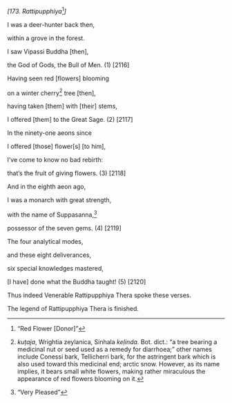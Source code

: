 *\[173. Rattipupphiya*[^1]*\]*

I was a deer-hunter back then,

within a grove in the forest.

I saw Vipassi Buddha \[then\],

the God of Gods, the Bull of Men. (1) \[2116\]

Having seen red \[flowers\] blooming

on a winter cherry[^2] tree \[then\],

having taken \[them\] with \[their\] stems,

I offered \[them\] to the Great Sage. (2) \[2117\]

In the ninety-one aeons since

I offered \[those\] flower\[s\] \[to him\],

I’ve come to know no bad rebirth:

that’s the fruit of giving flowers. (3) \[2118\]

And in the eighth aeon ago,

I was a monarch with great strength,

with the name of Suppasanna,[^3]

possessor of the seven gems. (4) \[2119\]

The four analytical modes,

and these eight deliverances,

six special knowledges mastered,

\[I have\] done what the Buddha taught! (5) \[2120\]

Thus indeed Venerable Rattipupphiya Thera spoke these verses.

The legend of Rattipupphiya Thera is finished.

[^1]: “Red Flower \[Donor\]”

[^2]: *kuṭaja*, Wrightia zeylanica, Sinhala *keḷinda.* Bot. dict.: “a
    tree bearing a medicinal nut or seed used as a remedy for
    diarrhoea;” other names include Conessi bark, Tellicherri bark, for
    the astringent bark which is also used toward this medicinal end;
    arctic snow. However, as its name implies, it bears small white
    flowers, making rather miraculous the appearance of red flowers
    blooming on it.

[^3]: “Very Pleased”
